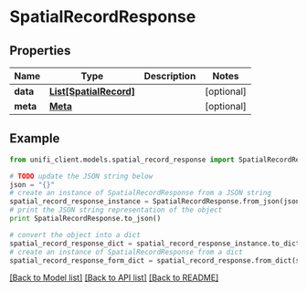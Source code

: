 # SpatialRecordResponse


## Properties

Name | Type | Description | Notes
------------ | ------------- | ------------- | -------------
**data** | [**List[SpatialRecord]**](SpatialRecord.md) |  | [optional] 
**meta** | [**Meta**](Meta.md) |  | [optional] 

## Example

```python
from unifi_client.models.spatial_record_response import SpatialRecordResponse

# TODO update the JSON string below
json = "{}"
# create an instance of SpatialRecordResponse from a JSON string
spatial_record_response_instance = SpatialRecordResponse.from_json(json)
# print the JSON string representation of the object
print SpatialRecordResponse.to_json()

# convert the object into a dict
spatial_record_response_dict = spatial_record_response_instance.to_dict()
# create an instance of SpatialRecordResponse from a dict
spatial_record_response_form_dict = spatial_record_response.from_dict(spatial_record_response_dict)
```
[[Back to Model list]](../README.md#documentation-for-models) [[Back to API list]](../README.md#documentation-for-api-endpoints) [[Back to README]](../README.md)


